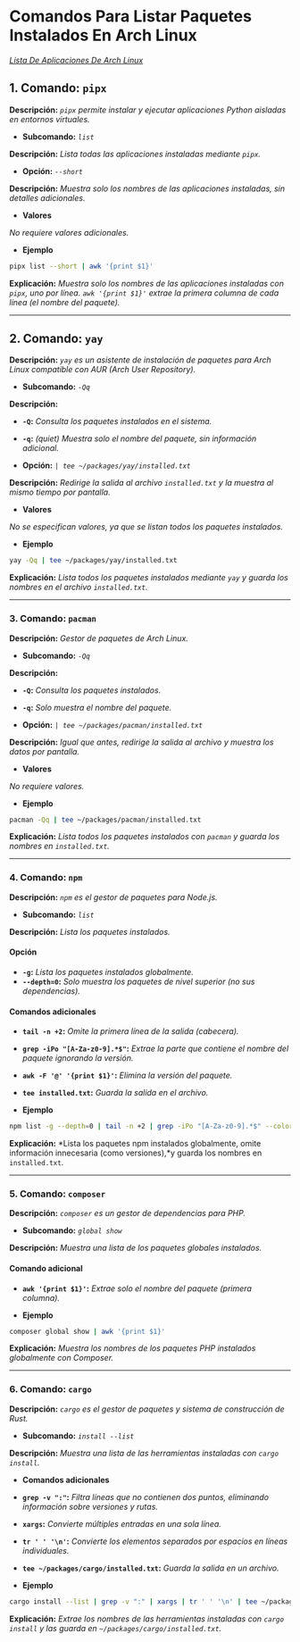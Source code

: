 <!-- Autor: Daniel Benjamin Perez Morales -->
<!-- GitHub: https://github.com/D4nitrix13 -->
<!-- Gitlab: https://gitlab.com/D4nitrix13 -->
<!-- Correo electrónico: danielperezdev@proton.me -->

# **Comandos Para Listar Paquetes Instalados En Arch Linux**

*[Lista De Aplicaciones De Arch Linux](https://wiki.archlinux.org/title/List_of_applications/Utilities "https://wiki.archlinux.org/title/List_of_applications/Utilities")*

## **1. Comando: `pipx`**

**Descripción:** *`pipx` permite instalar y ejecutar aplicaciones Python aisladas en entornos virtuales.*

- **Subcomando:** *`list`*

**Descripción:** *Lista todas las aplicaciones instaladas mediante `pipx`.*

- **Opción:** *`--short`*

**Descripción:** *Muestra solo los nombres de las aplicaciones instaladas, sin detalles adicionales.*

- **Valores**

*No requiere valores adicionales.*

- **Ejemplo**

```bash
pipx list --short | awk '{print $1}'
```

**Explicación:** *Muestra solo los nombres de las aplicaciones instaladas con `pipx`, uno por línea. `awk '{print $1}'` extrae la primera columna de cada línea (el nombre del paquete).*

---

## **2. Comando: `yay`**

**Descripción:** *`yay` es un asistente de instalación de paquetes para Arch Linux compatible con AUR (Arch User Repository).*

- **Subcomando:** *`-Qq`*

**Descripción:**

- **`-Q`:** *Consulta los paquetes instalados en el sistema.*
- **`-q`:** *(quiet) Muestra solo el nombre del paquete, sin información adicional.*

- **Opción:** *`| tee ~/packages/yay/installed.txt`*

**Descripción:** *Redirige la salida al archivo `installed.txt` y la muestra al mismo tiempo por pantalla.*

- **Valores**

*No se especifican valores, ya que se listan todos los paquetes instalados.*

- **Ejemplo**

```bash
yay -Qq | tee ~/packages/yay/installed.txt
```

**Explicación:** *Lista todos los paquetes instalados mediante `yay` y guarda los nombres en el archivo `installed.txt`.*

---

### **3. Comando: `pacman`**

**Descripción:** *Gestor de paquetes de Arch Linux.*

- **Subcomando:** *`-Qq`*

**Descripción:**

- **`-Q`:** *Consulta los paquetes instalados.*
- **`-q`:** *Solo muestra el nombre del paquete.*

- **Opción:** *`| tee ~/packages/pacman/installed.txt`*

**Descripción:** *Igual que antes, redirige la salida al archivo y muestra los datos por pantalla.*

- **Valores**

*No requiere valores.*

- **Ejemplo**

```bash
pacman -Qq | tee ~/packages/pacman/installed.txt
```

**Explicación:** *Lista todos los paquetes instalados con `pacman` y guarda los nombres en `installed.txt`.*

---

### **4. Comando: `npm`**

**Descripción:** *`npm` es el gestor de paquetes para Node.js.*

- **Subcomando:** *`list`*

**Descripción:** *Lista los paquetes instalados.*

#### **Opción**

- **`-g`:** *Lista los paquetes instalados globalmente.*
- **`--depth=0`:** *Solo muestra los paquetes de nivel superior (no sus dependencias).*

#### **Comandos adicionales**

- **`tail -n +2`:** *Omite la primera línea de la salida (cabecera).*
- **`grep -iPo "[A-Za-z0-9].*$"`:** *Extrae la parte que contiene el nombre del paquete ignorando la versión.*
- **`awk -F '@' '{print $1}'`:** *Elimina la versión del paquete.*
- **`tee installed.txt`:** *Guarda la salida en el archivo.*

- **Ejemplo**

```bash
npm list -g --depth=0 | tail -n +2 | grep -iPo "[A-Za-z0-9].*$" --color=never | awk -F '@' '{print $1}' | tee ~/packages/npm/installed.txt
```

**Explicación:** *Lista los paquetes npm instalados globalmente, omite información innecesaria (como versiones),*y guarda los nombres en `installed.txt`.

---

### **5. Comando: `composer`**

**Descripción:** *`composer` es un gestor de dependencias para PHP.*

- **Subcomando:** *`global show`*

**Descripción:** *Muestra una lista de los paquetes globales instalados.*

#### **Comando adicional**

- **`awk '{print $1}'`:** *Extrae solo el nombre del paquete (primera columna).*

- **Ejemplo**

```bash
composer global show | awk '{print $1}'
```

**Explicación:** *Muestra los nombres de los paquetes PHP instalados globalmente con Composer.*

---

### **6. Comando: `cargo`**

**Descripción:** *`cargo` es el gestor de paquetes y sistema de construcción de Rust.*

- **Subcomando:** *`install --list`*

**Descripción:** *Muestra una lista de las herramientas instaladas con `cargo install`.*

- **Comandos adicionales**

- **`grep -v ":"`:** *Filtra líneas que no contienen dos puntos, eliminando información sobre versiones y rutas.*
- **`xargs`:** *Convierte múltiples entradas en una sola línea.*
- **`tr ' ' '\n'`:** *Convierte los elementos separados por espacios en líneas individuales.*
- **`tee ~/packages/cargo/installed.txt`:** *Guarda la salida en un archivo.*

- **Ejemplo**

```bash
cargo install --list | grep -v ":" | xargs | tr ' ' '\n' | tee ~/packages/cargo/installed.txt
```

**Explicación:** *Extrae los nombres de las herramientas instaladas con `cargo install` y las guarda en `~/packages/cargo/installed.txt`.*
